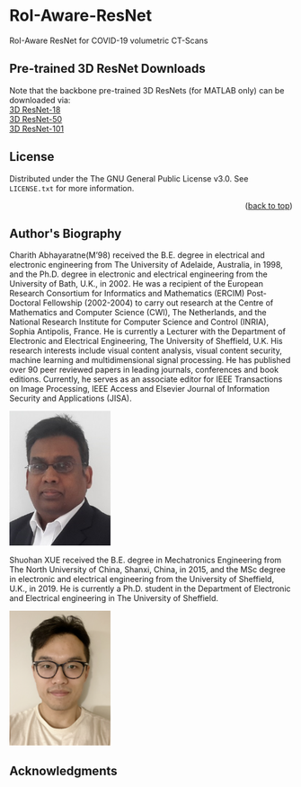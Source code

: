 # RoI-Aware-ResNet
RoI-Aware ResNet for COVID-19 volumetric CT-Scans 




## Pre-trained 3D ResNet Downloads
Note that the backbone pre-trained 3D ResNets (for MATLAB only) can be downloaded via: \
[3D ResNet-18](https://uk.mathworks.com/matlabcentral/fileexchange/82585-pre-trained-3d-resnet-18)\
[3D ResNet-50](https://uk.mathworks.com/matlabcentral/fileexchange/87427-pre-trained-3d-resnet-50)\
[3D ResNet-101](https://uk.mathworks.com/matlabcentral/fileexchange/87432-pre-trained-3d-resnet-101)


<!-- LICENSE -->
## License

Distributed under the The GNU General Public License v3.0. See `LICENSE.txt` for more information.

<p align="right">(<a href="#readme-top">back to top</a>)</p>


## Author's Biography

Charith Abhayaratne(M’98) received the B.E. degree in electrical and electronic engineering from The University of Adelaide, Australia, in 1998, and the Ph.D. degree in electronic and electrical engineering from the University of Bath, U.K., in 2002. He was a recipient of the European Research Consortium for Informatics and Mathematics (ERCIM) Post-Doctoral Fellowship (2002-2004) to carry out research at the Centre of Mathematics and Computer Science (CWI), The Netherlands, and the National Research Institute for Computer Science and Control (INRIA), Sophia Antipolis, France.  He is currently a Lecturer with the Department of Electronic and Electrical Engineering, The University of Sheffield, U.K. His research interests include visual content analysis, visual content security, machine learning and multidimensional signal processing. He has published over 90 peer reviewed papers in leading journals, conferences and book editions. Currently, he serves as an associate editor for IEEE Transactions on Image Processing, IEEE Access and Elsevier Journal of Information Security and Applications (JISA). 

<img src="Images/charith_2022.jpg" width="180" height="240">

Shuohan XUE received the B.E. degree in Mechatronics Engineering from The North University of China, Shanxi, China, in 2015, and the MSc degree in electronic and electrical engineering from the University of Sheffield, U.K., in 2019. He is currently a Ph.D. student in the Department of Electronic and Electrical engineering in The University of Sheffield. 

<img src="Images/xue.jpg" width="180" height="240">

<!-- ACKNOWLEDGMENTS -->
## Acknowledgments
